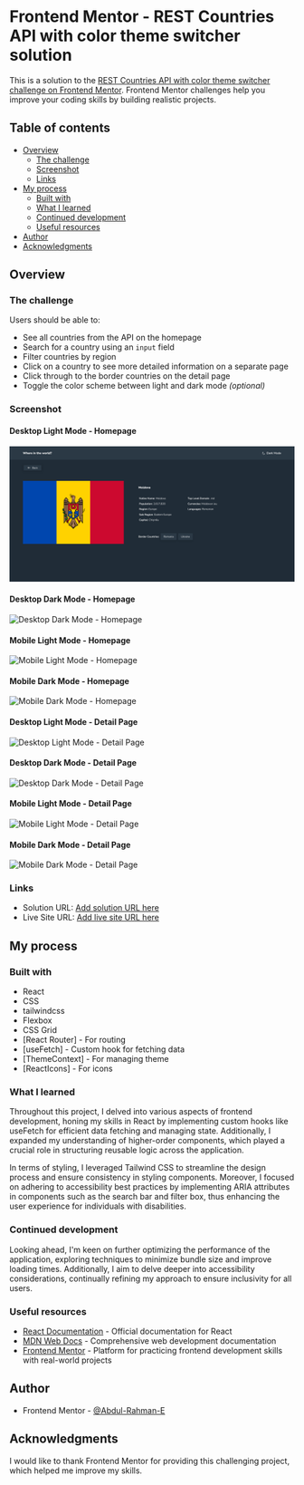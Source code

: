 # Frontend Mentor - REST Countries API with color theme switcher solution

This is a solution to the [REST Countries API with color theme switcher challenge on Frontend Mentor](https://www.frontendmentor.io/challenges/rest-countries-api-with-color-theme-switcher-5cacc469fec04111f7b848ca). Frontend Mentor challenges help you improve your coding skills by building realistic projects.

## Table of contents

- [Overview](#overview)
  - [The challenge](#the-challenge)
  - [Screenshot](#screenshot)
  - [Links](#links)
- [My process](#my-process)
  - [Built with](#built-with)
  - [What I learned](#what-i-learned)
  - [Continued development](#continued-development)
  - [Useful resources](#useful-resources)
- [Author](#author)
- [Acknowledgments](#acknowledgments)

## Overview

### The challenge

Users should be able to:

- See all countries from the API on the homepage
- Search for a country using an `input` field
- Filter countries by region
- Click on a country to see more detailed information on a separate page
- Click through to the border countries on the detail page
- Toggle the color scheme between light and dark mode _(optional)_

### Screenshot

#### Desktop Light Mode - Homepage

![Desktop Light Mode - Homepage](design/desktop-dark-detailpage.png)

#### Desktop Dark Mode - Homepage

![Desktop Dark Mode - Homepage](./countries/design/desktop-dark-homepage.png)

#### Mobile Light Mode - Homepage

![Mobile Light Mode - Homepage](./countries/design/mobile-light-homepage.png)

#### Mobile Dark Mode - Homepage

![Mobile Dark Mode - Homepage](./countries/design/mobile-dark-homepage.png)

#### Desktop Light Mode - Detail Page

![Desktop Light Mode - Detail Page](./countries/design/desktop-light-detailpage.png)

#### Desktop Dark Mode - Detail Page

![Desktop Dark Mode - Detail Page](./countries/design/desktop-dark-detailpage.png)

#### Mobile Light Mode - Detail Page

![Mobile Light Mode - Detail Page](./countries/design/mobile-light-detailpage.png)

#### Mobile Dark Mode - Detail Page

![Mobile Dark Mode - Detail Page](./countries/design/mobile-dark-detailpage.png)

### Links

- Solution URL: [Add solution URL here](https://your-solution-url.com)
- Live Site URL: [Add live site URL here](https://your-live-site-url.com)

## My process

### Built with

- React
- CSS
- tailwindcss
- Flexbox
- CSS Grid
- [React Router] - For routing
- [useFetch] - Custom hook for fetching data
- [ThemeContext] - For managing theme
- [ReactIcons] - For icons

### What I learned

Throughout this project, I delved into various aspects of frontend development, honing my skills in React by implementing custom hooks like useFetch for efficient data fetching and managing state. Additionally, I expanded my understanding of higher-order components, which played a crucial role in structuring reusable logic across the application.

In terms of styling, I leveraged Tailwind CSS to streamline the design process and ensure consistency in styling components. Moreover, I focused on adhering to accessibility best practices by implementing ARIA attributes in components such as the search bar and filter box, thus enhancing the user experience for individuals with disabilities.

### Continued development

Looking ahead, I'm keen on further optimizing the performance of the application, exploring techniques to minimize bundle size and improve loading times. Additionally, I aim to delve deeper into accessibility considerations, continually refining my approach to ensure inclusivity for all users.

### Useful resources

- [React Documentation](https://reactjs.org/docs/getting-started.html) - Official documentation for React
- [MDN Web Docs](https://developer.mozilla.org/en-US/) - Comprehensive web development documentation
- [Frontend Mentor](https://www.frontendmentor.io/solutions) - Platform for practicing frontend development skills with real-world projects

## Author

- Frontend Mentor - [@Abdul-Rahman-E](https://www.frontendmentor.io/profile/Abdul-Rahman-E)

## Acknowledgments

I would like to thank Frontend Mentor for providing this challenging project, which helped me improve my skills.

